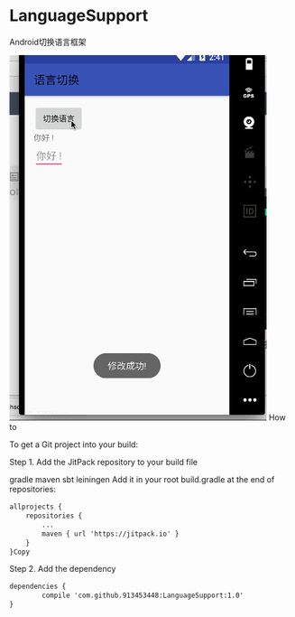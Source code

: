 # LanguageSupport
Android切换语言框架

 ![image](https://github.com/913453448/LanguageSupport/blob/master/demo8.gif)
How to

To get a Git project into your build:

Step 1. Add the JitPack repository to your build file

gradle
maven
sbt
leiningen
Add it in your root build.gradle at the end of repositories:

	allprojects {
		repositories {
			...
			maven { url 'https://jitpack.io' }
		}
	}Copy
Step 2. Add the dependency

	dependencies {
	        compile 'com.github.913453448:LanguageSupport:1.0'
	}




